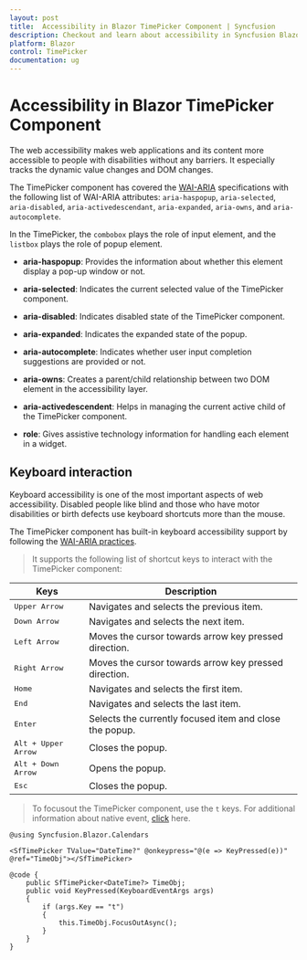 ```yaml
---
layout: post
title:  Accessibility in Blazor TimePicker Component | Syncfusion
description: Checkout and learn about accessibility in Syncfusion Blazor TimePicker component and more.
platform: Blazor
control: TimePicker
documentation: ug
---
```


#  Accessibility in Blazor TimePicker Component

The web accessibility makes web applications and its content more accessible to people with disabilities without any barriers. It especially tracks the dynamic value changes and DOM changes.

The TimePicker component has covered the [WAI-ARIA](http://www.w3.org/WAI/PF/aria-practices) specifications with the following list of WAI-ARIA attributes: `aria-haspopup`, `aria-selected`, `aria-disabled`, `aria-activedescendant`, `aria-expanded`, `aria-owns`, and `aria-autocomplete`.

In the TimePicker, the `combobox` plays the role of input element, and the `listbox` plays the role of popup element.

* **aria-haspopup**: Provides the information about whether this element display a pop-up window or not.

* **aria-selected**: Indicates the current selected value of the TimePicker component.

* **aria-disabled**: Indicates disabled state of the TimePicker component.

* **aria-expanded**: Indicates the expanded state of the popup.

* **aria-autocomplete**: Indicates whether user input completion suggestions are provided or not.

* **aria-owns**: Creates a parent/child relationship between two DOM element in the accessibility layer.

* **aria-activedescendent**: Helps in managing the current active child of the TimePicker component.

* **role**: Gives assistive technology information for handling each element in a widget.

## Keyboard interaction

Keyboard accessibility is one of the most important aspects of web accessibility. Disabled people like blind and those who have motor disabilities or birth defects use keyboard shortcuts more than the mouse.

The TimePicker component has built-in keyboard accessibility support by following the [WAI-ARIA practices](http://www.w3.org/WAI/PF/aria-practices).

> It supports the following list of shortcut keys to interact with the TimePicker component:

| **Keys** | **Description** |
| --- | --- |
| <kbd>Upper Arrow</kbd> | Navigates and selects the previous item. |
| <kbd>Down Arrow</kbd> | Navigates and selects the next item. |
| <kbd>Left Arrow</kbd> | Moves the cursor towards arrow key pressed direction. |
| <kbd>Right Arrow</kbd> | Moves the cursor towards arrow key pressed direction. |
| <kbd>Home</kbd> | Navigates and selects the first item. |
| <kbd>End</kbd> | Navigates and selects the last item. |
| <kbd>Enter</kbd> | Selects the currently focused item and close the popup. |
| <kbd>Alt + Upper Arrow</kbd> | Closes the popup. |
| <kbd>Alt + Down Arrow</kbd> | Opens the popup. |
| <kbd>Esc</kbd> | Closes the popup. |

> To focusout the TimePicker component, use the `t` keys. For additional information about native event, [click](./native-events/) here.

```cshtml
@using Syncfusion.Blazor.Calendars

<SfTimePicker TValue="DateTime?" @onkeypress="@(e => KeyPressed(e))" @ref="TimeObj"></SfTimePicker>

@code {
    public SfTimePicker<DateTime?> TimeObj;
    public void KeyPressed(KeyboardEventArgs args)
    {
        if (args.Key == "t")
        {
            this.TimeObj.FocusOutAsync();
        }
    }
}
```